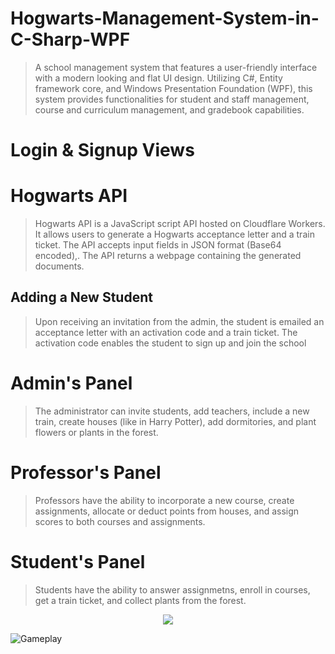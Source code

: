 # Hogwarts-Management-System-in-C-Sharp-WPF
> A school management system that features a user-friendly interface with a modern looking and flat UI design. Utilizing C#, Entity framework core, and Windows Presentation Foundation (WPF), this system provides functionalities for student and staff management, course and curriculum management, and gradebook capabilities.

# Login & Signup Views

# Hogwarts API
> Hogwarts API is a JavaScript script API hosted on Cloudflare Workers. It allows users to generate a Hogwarts acceptance letter and a train ticket. The API accepts input fields in JSON format (Base64 encoded),. The API returns a webpage containing the generated documents.

## Adding a New Student
> Upon receiving an invitation from the admin, the student is emailed an acceptance letter with an activation code and a train ticket. The activation code enables the student to sign up and join the school

# Admin's Panel
> The administrator can invite students, add teachers, include a new train, create houses (like in Harry Potter), add dormitories, and plant flowers or plants in the forest.

# Professor's Panel
> Professors have the ability to incorporate a new course, create assignments, allocate or deduct points from houses, and assign scores to both courses and assignments. 

# Student's Panel
> Students have the ability to answer assignmetns, enroll in courses, get a train ticket, and collect plants from the forest.


<p align="center">
  <img src="ahttps://github.com/Miaad2004/Sliding-Puzzle/blob/main/screenshots/title.jpg" />
</p>

![Gameplay](ahttps://github.com/Miaad2004/Sliding-Puzzle/blob/main/screenshots/gameplay.gif)

